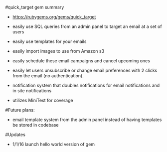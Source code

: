 #quick_target gem summary

* https://rubygems.org/gems/quick_target

* easily use SQL queries from an admin panel to target an email at a set of users

* easily use templates for your emails

* easily import images to use from Amazon s3

* easily schedule these email campaigns and cancel upcoming ones

* easily let users unsubscribe or change email preferences with 2 clicks from the email (no authentication).

* notification system that doubles notifications for email notifications and in site notifications

* utilizes MiniTest for coverage

#Future plans:

* email template system from the admin panel instead of having templates be stored in codebase

#Updates

* 1/1/16 launch hello world version of gem
